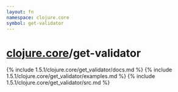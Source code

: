 ```yaml
---
layout: fn
namespace: clojure.core
symbol: get-validator
---
```


# [clojure.core](../)/get-validator

{% include 1.5.1/clojure.core/get_validator/docs.md %}
{% include 1.5.1/clojure.core/get_validator/examples.md %}
{% include 1.5.1/clojure.core/get_validator/src.md %}

